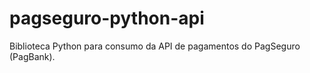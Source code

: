 # pagseguro-python-api
 Biblioteca Python para consumo da API de pagamentos do PagSeguro (PagBank).

